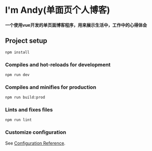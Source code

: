 # I'm Andy(单面页个人博客)
#### 一个使用vue开发的单页面博客程序，用来展示生活中，工作中的心得体会
## Project setup
```
npm install
```

### Compiles and hot-reloads for development
```
npm run dev
```

### Compiles and minifies for production
```
npm run build:prod
```

### Lints and fixes files
```
npm run lint
```

### Customize configuration
See [Configuration Reference](https://cli.vuejs.org/config/).
